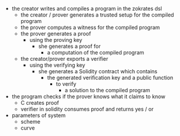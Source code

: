 - the creator writes and compiles a program in the zokrates dsl
	- the creator / prover generates a trusted setup for the compiled program
	- the prover computes a witness for the compiled program
	- the prover generates a proof
		- using the proving key
			- she generates a proof for
				- a computation of the compiled program
	- the creator/prover exports a verifier
		- using the verifying key
			- she generates a Solidity contract which contains
				- the generated verification key and a public function
					- to verify
						- a solution to the compiled program
- the program checks if the prover knows what it claims to know
	- C creates proof
	- verifier in solidity consumes proof and returns yes / or
- parameters of system
	- scheme
	- curve